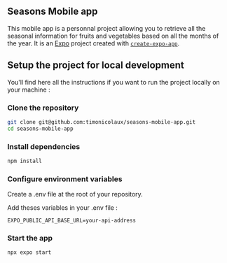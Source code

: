 ## Seasons Mobile app

This mobile app is a personnal project allowing you to retrieve all the seasonal information for fruits and vegetables based on all the months of the year.
It is an [Expo](https://expo.dev) project created with [`create-expo-app`](https://www.npmjs.com/package/create-expo-app).

## Setup the project for local development

You'll find here all the instructions if you want to run the project locally on your machine :

### Clone the repository

```bash
git clone git@github.com:timonicolaux/seasons-mobile-app.git
cd seasons-mobile-app
```

### Install dependencies

```bash
npm install
```

### Configure environment variables

Create a .env file at the root of your repository.

Add theses variables in your .env file :

```env
EXPO_PUBLIC_API_BASE_URL=your-api-address
```

### Start the app

```bash
npx expo start
```
